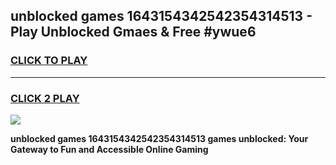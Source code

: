 
## unblocked games 1643154342542354314513 - Play Unblocked Gmaes & Free #ywue6
<h3>
<a href="https://news.freeplayer.one?title=unblocked_games_1643154342542354314513&ref=03M">CLICK TO PLAY</a></h3>
<hr>

<h3>
<a href="https://news.freeplayer.one?title=unblocked_games_1643154342542354314513&ref=03M">CLICK 2 PLAY</a>
  
</h3>

<a href="https://news.freeplayer.one?title=unblocked_games_1643154342542354314513&ref=03M"><img src="https://clearcache.store/games.png"></a>


**unblocked games 1643154342542354314513 games unblocked: Your Gateway to Fun and Accessible Online Gaming**
